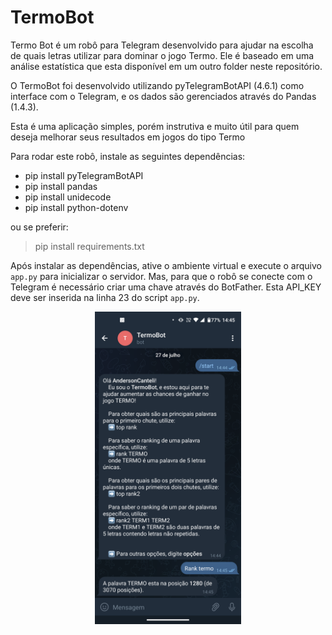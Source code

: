# TermoBot

Termo Bot é um robô para Telegram desenvolvido para ajudar na escolha de quais letras utilizar para dominar o jogo Termo. Ele é baseado em uma análise estatística que esta disponível em um outro folder neste repositório.

O TermoBot foi desenvolvido utilizando pyTelegramBotAPI (4.6.1) como interface com o Telegram, e os dados são gerenciados através do Pandas (1.4.3).

Esta é uma aplicação simples, porém instrutiva e muito útil para quem deseja melhorar seus resultados em jogos do tipo Termo

Para rodar este robô, instale as seguintes dependências:

- pip install pyTelegramBotAPI
- pip install pandas
- pip install unidecode
- pip install python-dotenv


ou se preferir:

> pip install requirements.txt


Após instalar as dependências, ative o ambiente virtual e execute o arquivo `app.py` para inicializar o servidor. Mas, para que o robô se conecte com o Telegram é necessário criar uma chave através do BotFather. Esta API_KEY deve ser inserida na linha 23 do script `app.py`.


<p align="center">
<img src="https://raw.githubusercontent.com/andersonmdcanteli/termo/main/images/termo_bot_print.png" alt="screenshot do TermoBot ao ser inicializado e com a solicitação do ranking da palavra termo" height="500px">
</p>
